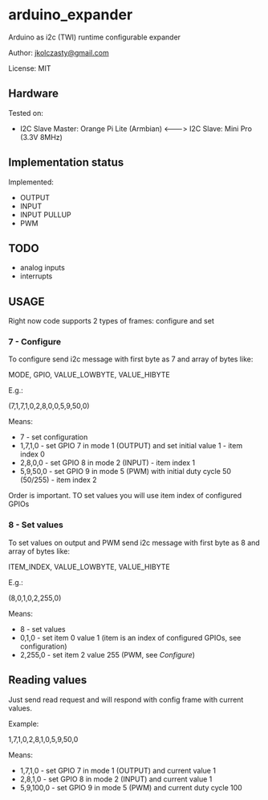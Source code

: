 
# arduino_expander

Arduino as i2c (TWI) runtime configurable expander

Author: jkolczasty@gmail.com 

License: MIT

## Hardware

Tested on:
  - I2C Slave Master: Orange Pi Lite (Armbian) <---> I2C Slave: Mini Pro (3.3V 8MHz)

## Implementation status

Implemented:
  - OUTPUT
  - INPUT
  - INPUT PULLUP
  - PWM

## TODO
  - analog inputs
  - interrupts

## USAGE

Right now code supports 2 types of frames: configure and set

### 7 - Configure

To configure send i2c message with first byte as 7 and array of bytes like:

MODE, GPIO, VALUE_LOWBYTE, VALUE_HIBYTE

E.g.:

(7,1,7,1,0,2,8,0,0,5,9,50,0)

Means:
  - 7 - set configuration
  - 1,7,1,0 - set GPIO 7 in mode 1 (OUTPUT) and set initial value 1 - item index 0
  - 2,8,0,0 - set GPIO 8 in mode 2 (INPUT) - item index 1
  - 5,9,50,0 - set GPIO 9 in mode 5 (PWM) with initial duty cycle 50 (50/255) - item index 2
 
Order is important. TO set values you will use item index of configured GPIOs

### 8 - Set values

To set values on output and PWM send i2c message with first byte as 8 and array of bytes like:

ITEM_INDEX, VALUE_LOWBYTE, VALUE_HIBYTE

E.g.:

(8,0,1,0,2,255,0)

Means:
  - 8 - set values
  - 0,1,0 - set item 0 value 1 (item is an index of configured GPIOs, see configuration)
  - 2,255,0 - set item 2 value 255 (PWM, see *Configure*)
  
## Reading values

Just send read request and will respond with config frame with current values.

Example:

1,7,1,0,2,8,1,0,5,9,50,0

Means:
  - 1,7,1,0 - set GPIO 7 in mode 1 (OUTPUT) and current value 1
  - 2,8,1,0 - set GPIO 8 in mode 2 (INPUT) and current value 1
  - 5,9,100,0 - set GPIO 9 in mode 5 (PWM) and current duty cycle 100

